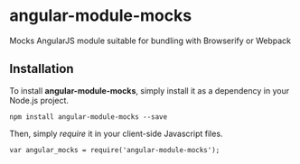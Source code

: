 angular-module-mocks
====================

Mocks AngularJS module suitable for bundling with Browserify or Webpack

Installation
------------

To install **angular-module-mocks**, simply install it as a dependency in your Node.js project.

    npm install angular-module-mocks --save

Then, simply *require* it in your client-side Javascript files.

    var angular_mocks = require('angular-module-mocks');

